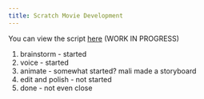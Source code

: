 ```yaml
---
title: Scratch Movie Development
---
```

You can view the script [here](script) (WORK IN PROGRESS)

1. brainstorm - started
2. voice - started
3. animate - somewhat started? mali made a storyboard
4. edit and polish - not started
5. done - not even close
